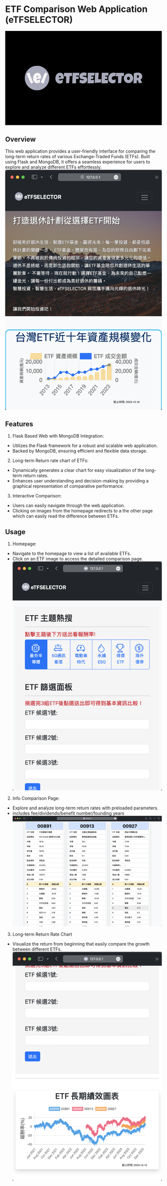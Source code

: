 # ETF Comparison Web Application (eTFSELECTOR)
![image](static/assets/logo/logo.png)

## Overview

This web application provides a user-friendly interface for comparing the long-term return rates of various Exchange-Traded Funds (ETFs). Built using Flask and MongoDB, it offers a seamless experience for users to explore and analyze different ETFs effortlessly. 
![image](static/assets/index_page.png)


## Features

1. Flask Based Web with MongoDB Integration:<br/>
  - Utilizes the Flask framework for a robust and scalable web application.
  - Backed by MongoDB, ensuring efficient and flexible data storage.

2. Long-term Return rate chart of ETFs:<br/>
  - Dynamically generates a clear chart for easy visualization of the long-term return rates.
  - Enhances user understanding and decision-making by providing a graphical representation of comparative performance.

3. Interactive Comparison:<br/>
  - Users can easily navigate through the web application.
  - Clicking on images from the homepage redirects to a the other page which can easily read the difference between ETFs.

## Usage

1. Homepage:
  - Navigate to the homepage to view a list of available ETFs.
  - Click on an ETF image to access the detailed comparison page. <br/>
![image](static/assets/etf_button.png)
2. Info Comparison Page:
  - Explore and analyze long-term return rates with preloaded parameters.
  - includes fee/dividends/benefit number/founding years <br/>
![image](static/assets/etf_info_table.png)
3. Long-term Return Rate Chart
  - Visualize the return from beginning that easily compare the growth between different ETFs. <br/>
![image](static/assets/etf_returns_chart.png)


